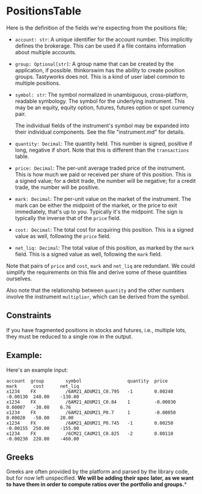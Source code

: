 # PositionsTable

Here is the definition of the fields we're expecting from the positions file;

- `account: str`: A unique identifier for the account number. This implicitly defines
  the brokerage. This can be used if a file contains information about multiple
  accounts.

- `group: Optional[str]`: A group name that can be created by the application, if
  possible. thinkorswim has the ability to create position groups. Tastyworks
  does not. This is a kind of user label common to multiple positions.

- `symbol: str`: The symbol normalized in unambiguous, cross-platform, readable
  symbology. The symbol for the underlying instrument. This may be an equity,
  equity option, futures, futures option or spot currency pair.

  The individual fields of the instrument's symbol may be expanded into their
  individual components. See the file "instrument.md" for details.

- `quantity: Decimal`: The quantity held. This number is signed, positive if
  long, negative if short. Note that this is different than the `transactions`
  table.

- `price: Decimal`: The per-unit average traded price of the instrument. This is
  how much we paid or received per share of this position. This is a signed
  value; for a debit trade, the number will be negative; for a credit trade, the
  number will be positive.

- `mark: Decimal`: The per-unit value on the market of the instrument. The mark
  can be either the midpoint of the market, or the price to exit immediately,
  that's up to you. Typically it's the midpoint. The sign is typically the
  inverse that of the `price` field.

- `cost: Decimal`: The total cost for acquiring this position. This is a signed
  value as well, following the `price` field.

- `net_liq: Decimal`: The total value of this position, as marked by the `mark`
  field. This is a signed value as well, following the `mark` field.

Note that pairs of `price` and `cost`, `mark` and `net_liq` are redundant. We
could simplify the requirements on this file and derive some of these quantities
ourselves.

Also note that the relationship between `quantity` and the other numbers involve
the instrument `multiplier`, which can be derived from the symbol.


## Constraints

If you have fragmented positions in stocks and futures, i.e., multiple lots,
they must be reduced to a single row in the output.


## Example:

Here's an example input:

    account  group        symbol                 quantity  price       mark      cost      net_liq
    x1234    FX           /6AM21_ADUM21_C0.795   -1        0.00240     -0.00130  240.00    -130.00
    x1234    FX           /6AM21_ADUM21_C0.84    1         -0.00030    0.00007   -30.00    6.76
    x1234    FX           /6AM21_ADUM21_P0.7     1         -0.00050    0.00020   -50.00    20.00
    x1234    FX           /6AM21_ADUM21_P0.745   -1        0.00250     -0.00155  250.00    -155.00
    x1234    FX           /6CM21_CAUM21_C0.825   -2        0.00110     -0.00230  220.00    -460.00


## Greeks

Greeks are often provided by the platform and parsed by the library code, but
for now left unspecified. **We will be adding their spec later, as we want to
have them in order to compute ratios over the portfolio and groups.***
